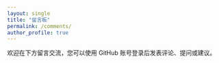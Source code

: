```yaml
---
layout: single
title: "留言板"
permalink: /comments/
author_profile: true
---
```


欢迎在下方留言交流，您可以使用 GitHub 账号登录后发表评论、提问或建议。

<div id="giscus-comments"></div>

<script src="https://giscus.app/client.js"
        data-repo="u-hai/u-hai.github.io"
        data-repo-id="R_kgDOORD6XQ"
        data-category="General"
        data-category-id="DIC_kwDOORD6Xc4CorGD"
        data-mapping="pathname"
        data-strict="0"
        data-reactions-enabled="1"
        data-emit-metadata="0"
        data-input-position="bottom"
        data-theme="preferred_color_scheme"
        data-lang="zh-CN"
        crossorigin="anonymous"
        async>
</script>
